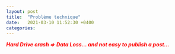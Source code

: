 ```yaml
---
layout: post
title:  "Problème technique"
date:   2021-03-10 11:52:30 +0400
categories: 
---
```


<span style="color: red">***Hard Drive crash => Data Loss... and not easy to publish a post...***</span>